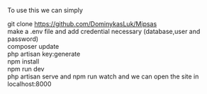 To use this we can simply

git clone https://github.com/DominykasLuk/Mipsas <br/>
make a .env file and add credential necessary (database,user and password)<br/>
composer update<br/>
php artisan key:generate<br/>
npm install<br/>
npm run dev<br/>
php artisan serve and npm run watch and we can open the site in localhost:8000
